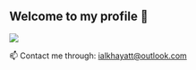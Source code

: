 ## Welcome to my profile 👋
![](https://komarev.com/ghpvc/?username=barhoomi&style=for-the-badge)
<!--
**barhoomi/barhoomi** is a ✨ _special_ ✨ repository because its `README.md` (this file) appears on your GitHub profile.

Here are some ideas to get you started:

- 🔭 I’m currently working on ...
- 🌱 I’m currently learning ...
- 👯 I’m looking to collaborate on ...
- 🤔 I’m looking for help with ...
- 💬 Ask me about ...
- 
- 😄 Pronouns: ...
- ⚡ Fun fact: ...
-->
📫 Contact me through: ialkhayatt@outlook.com
